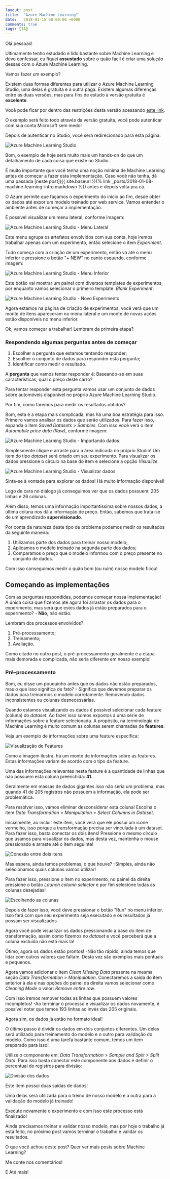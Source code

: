 ```yaml
---
layout: post
title:  "Azure Machine Learning"
date:   2018-01-15 00:00:00 +0000
comments: true
tags: [IA]
---
```


Olá pessoas!

Ultimamente tenho estudado e lido bastante sobre Machine Learning e devo confessar, eu fiquei **assustado** sobre o quão fácil é criar uma solução dessas com o Azure Machine Learning.

Vamos fazer um exemplo?
<!--more-->

Existem duas formas diferentes para utilizar o Azure Machine Learning Studio, uma delas é gratuita e a outra paga. Existem algumas diferenças entre as duas versões, mas para fins de estudo à versão gratuita é **excelente**.

Você pode ficar por dentro das restrições desta versão acessando [este link](https://azure.microsoft.com/en-us/pricing/details/machine-learning-studio/).

O exemplo será feito todo através da versão gratuita, você pode autenticar com sua conta Microsoft sem medo!

Depois de autenticar no Studio, você será redirecionado para esta página:

![Azure Machine Learning Studio](https://i.imgur.com/8CEc1N2.jpg)

Bom, o exemplo de hoje será muito mais um hands-on do que um detalhamento de cada coisa que existe no Studio.

É muito importante que você tenha uma noção mínima de Machine Learning antes de começar a fazer esta implementação. Caso você não tenha, dá uma passada [neste post]({{ site.baseurl }}{% link _posts/2018-01-08-machine-learning-intro.markdown %}) antes e depois volta pra cá.

O Azure permite que façamos o experimento do início ao fim, desde obter os dados até expor um modelo treinado por web service. Vamos entender o ambiente antes de começar a implementação.

É possível visualizar um menu lateral, conforme imagem:

![Azure Machine Learning Studio - Menu Lateral](https://i.imgur.com/iw5ADTw.jpg)

Este menu agrupa os artefatos envolvidos com sua conta, hoje iremos trabalhar apenas com um experimento, então selecione o item *Experiment*.

Tudo começa com a criação de um experimento, então vá até o menu inferior e pressione o botão "+ NEW" no canto esquerdo, conforme imagem:

![Azure Machine Learning Studio - Menu Inferior](https://i.imgur.com/hfewW74.jpg)

Este botão vai mostrar um painel com diversos templates de experimentos, por enquanto vamos selecionar o primeiro template: *Blank Experiment*.

![Azure Machine Learning Studio - Novo Experimento](https://i.imgur.com/wYuScpO.jpg)

Agora estamos na página de criação de experimentos, você verá que um monte de itens apareceram no menu lateral e um monte de novas ações estão disponíveis no menu inferior.

Ok, vamos começar a trabalhar! Lembram da primeira etapa?

### Respondendo algumas perguntas antes de começar

1. Escolher a pergunta que estamos tentando responder;
2. Escolher o conjunto de dados para responder esta pergunta;
3. Identificar como medir o resultado.

A **pergunta** que vamos tentar responder é: Baseando-se em suas características, qual o preço deste carro?

Para tentar responder esta pergunta vamos usar um conjunto de dados sobre automóveis disponível no próprio Azure Machine Learning Studio.

Por fim, como faremos para medir os resultados obtidos?

Bom, esta é a etapa mais complicada, mas há uma boa estratégia para isso. Primeiro vamos analisar os dados que serão utilizados. Para fazer isso, expanda o item *Saved Datasets* > *Samples*. Com isso você verá o item *Automobile price data (Raw)*, conforme imagem:

![Azure Machine Learning Studio - Importando dados](https://i.imgur.com/Bhwqwu6.jpg)

Simplesmente clique e arraste para a área indicada no próprio Studio! Um item do tipo *dataset* será criado em seu experimento. Para visualizar os dados pressione o círculo na base do item e selecione a opção *Visualize*.

![Azure Machine Learning Studio - Visualizar dados](https://i.imgur.com/HorUSZg.jpg)

Sinta-se à vontade para explorar os dados! Há muito informação disponível!

Logo de cara no diálogo já conseguimos ver que os dados possuem: 205 linhas e 26 colunas.

Além disso, temos uma informação importantíssima sobre nossos dados, a última coluna nos dá a informação de preço. Então, sabemos que trata-se de um aprendizado **supervisionado**.

Por conta da natureza deste tipo de problema podemos medir os resultados da seguinte maneira:

1. Utilizamos parte dos dados para treinar nosso modelo;
2. Aplicamos o modelo treinado na segunda parte dos dados;
3. Comparamos o preço que o modelo informou com o preço presente no conjunto de dados.

Com isso conseguimos medir o quão bom (ou ruim) nosso modelo ficou!

## Começando as implementações

Com as perguntas respondidas, podemos começar nossa implementação! A única coisa que fizemos até agora foi arrastar os dados para o experimento, mas será que estes dados já estão preparados para o experimento? - **Não**, não estão.

Lembram dos processos envolvidos?

1. Pré-processamento;
2. Treinamento;
3. Avaliação.

Como citado no outro post, o pré-processamento geralmente é a etapa mais demorada e complicada, não seria diferente em nosso exemplo!

### Pré-processamento

Bom, eu disse um pouquinho antes que os dados não estão preparados, mas o que isso significa de fato? - Significa que devemos preparar os dados para treinarmos o modelo corretamente. Removendo dados inconsistentes ou colunas desnecessárias.

Quando estamos visualizando os dados é possível selecionar cada feature (coluna) do *dataset*. Ao fazer isso somos expostos à uma série de informações sobre a feature selecionada. A propósito, na terminologia de Machine Learning é muito comum as colunas serem chamadas de **features**.

Veja um exemplo de informações sobre uma feature específica:

![Visualização de Features](https://i.imgur.com/zy2ReY7.jpg)

Como a imagem ilustra, há um monte de informações sobre as features. Estas informações variam de acordo com o tipo da feature.

Uma das informações relevantes nesta feature é a quantidade de linhas que não possuem esta coluna preenchida: **41**.

Geralmente em massas de dados gigantes isso não seria um problema, mas quando 41 de 205 registros não possuem a informação, ela pode ser problemática.

Para resolver isso, vamos eliminar desconsiderar esta coluna! Escolha o item *Data Transformation* > *Manipulation* > *Select Columns in Dataset*.

Inicialmente, ao incluir este item, você verá que ele possuí um ícone vermelho, isso porque a transformação precisa ser vinculada à um dataset. Para fazer isso, basta conectar os dois itens! Pressione o mesmo círculo que usamos para visualizar os dados, mas desta vez, mantenha o mouse pressionado e arraste até o item seguinte!

![Conexão entre dois itens](https://i.imgur.com/IVRH8Yw.jpg)

Mas espera, ainda temos problemas, o que houve? -Simples, ainda não selecionamos quais colunas vamos utilizar!

Para fazer isso, pressione o item no experimento, no painel da direita pressione o botão *Launch column selector* e por fim selecione todas as colunas desejadas!

![Escolhendo as colunas](https://i.imgur.com/69AaV37.jpg)

Depois de fazer isso, você deve pressionar o botão "Run" no menu inferior. Isso fará com que seu experimento seja executado e os resultados já possam ser visualizados.

Agora você pode visualizar os dados pressionando a base do item de transformação, assim como fizemos no *dataset* e você perceberá que a coluna excluída não está mais lá!

Ótimo, agora os dados estão prontos! -Não tão rápido, ainda temos que lidar com outros valores que faltam. Desta vez são exemplos mais pontuais e pequenos.

Agora vamos adicionar o item *Clean Missing Data* presente na mesma seção *Data Transformation* > *Manipulation*. Conectaremos a saída do item anterior à ela e nas opções do painel da direita vamos selecionar como *Cleaning Mode* o valor: *Remove entire row*.

Com isso iremos remover todas as linhas que possuem valores incompletos! -Ao terminar o processo e visualizar os dados novamente, é possível notar que temos 193 linhas ao invés das 205 originais.

Agora sim, os dados já estão no formato ideal!

O último passo é dividir os dados em dois conjuntos diferentes. Um deles será utilizado para treinamento do modelo e o outro para validação do modelo. Como isso é uma tarefa bastante comum, temos um item preparado para isso!

Utilize o componente em: *Data Transformation* > *Sample and Split* > *Split Data*. Para isso basta conectar este componente aos dados e definir o percentual de registros para divisão:

![Divisão dos dados](https://i.imgur.com/EQudRma.png)

Este item possui duas saídas de dados! 

Uma delas será utilizada para o treino de nosso modelo e a outra para a validação do modelo já treinado!

Execute novamente o experimento e com isso este processo está finalizado!

Ainda precisamos treinar e validar nosso modelo, mas por hoje o trabalho já está feito, no próximo post vamos terminar o trabalho e validar os resultados.

O que você achou deste post? Quer ver mais posts sobre Machine Learning?

Me conte nos comentários!

E Até mais!